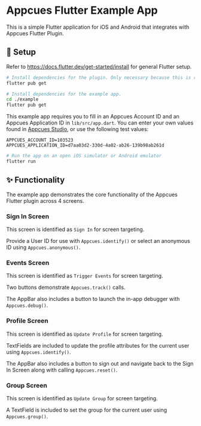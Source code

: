 # Appcues Flutter Example App

This is a simple Flutter application for iOS and Android that integrates with Appcues Flutter Plugin.

## 🚀 Setup

Refer to https://docs.flutter.dev/get-started/install for general Flutter setup.

```sh
# Install dependencies for the plugin. Only necessary because this is referenced locally by the example app.
flutter pub get

# Install dependencies for the example app.
cd ./example
flutter pub get
```

This example app requires you to fill in an Appcues Account ID and an Appcues Application ID in `lib/src/app.dart`. You can enter your own values found in [Appcues Studio](https://studio.appcues.com), or use the following test values:
```
APPCUES_ACCOUNT_ID=103523
APPCUES_APPLICATION_ID=d7aa03d2-330d-4a02-ab26-139b98ab261d
```

```sh
# Run the app on an open iOS simulator or Android emulator
flutter run
```

## ✨ Functionality

The example app demonstrates the core functionality of the Appcues Flutter plugin across 4 screens.

### Sign In Screen

This screen is identified as `Sign In` for screen targeting.

Provide a User ID for use with `Appcues.identify()` or select an anonymous ID using `Appcues.anonymous()`.

### Events Screen

This screen is identified as `Trigger Events` for screen targeting.

Two buttons demonstrate `Appcues.track()` calls.

The AppBar also includes a button to launch the in-app debugger with `Appcues.debug()`.

### Profile Screen

This screen is identified as `Update Profile` for screen targeting.

TextFields are included to update the profile attributes for the current user using `Appcues.identify()`.

The AppBar also includes a button to sign out and navigate back to the Sign In Screen along with calling `Appcues.reset()`.

### Group Screen

This screen is identified as `Update Group` for screen targeting.

A TextField is included to set the group for the current user using `Appcues.group()`.
